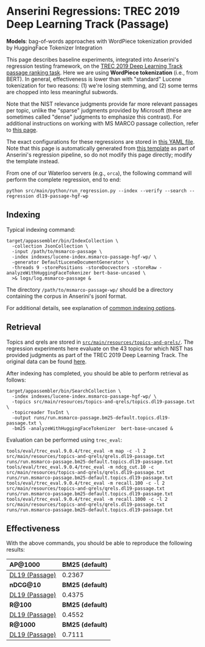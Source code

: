 # Anserini Regressions: TREC 2019 Deep Learning Track (Passage)

**Models**: bag-of-words approaches with WordPiece tokenization provided by HuggingFace Tokenizer Integration

This page describes baseline experiments, integrated into Anserini's regression testing framework, on the [TREC 2019 Deep Learning Track passage ranking task](https://trec.nist.gov/data/deep2019.html).
Here we are using **WordPiece tokenization** (i.e., from BERT).
In general, effectiveness is lower than with "standard" Lucene tokenization for two reasons: (1) we're losing stemming, and (2) some terms are chopped into less meaningful subwords.

Note that the NIST relevance judgments provide far more relevant passages per topic, unlike the "sparse" judgments provided by Microsoft (these are sometimes called "dense" judgments to emphasize this contrast).
For additional instructions on working with MS MARCO passage collection, refer to [this page](experiments-msmarco-passage.md).

The exact configurations for these regressions are stored in [this YAML file](../src/main/resources/regression/dl19-passage-hgf-wp.yaml).
Note that this page is automatically generated from [this template](../src/main/resources/docgen/templates/dl19-passage-hgf-wp.template) as part of Anserini's regression pipeline, so do not modify this page directly; modify the template instead.

From one of our Waterloo servers (e.g., `orca`), the following command will perform the complete regression, end to end:

```
python src/main/python/run_regression.py --index --verify --search --regression dl19-passage-hgf-wp
```

## Indexing

Typical indexing command:

```
target/appassembler/bin/IndexCollection \
  -collection JsonCollection \
  -input /path/to/msmarco-passage \
  -index indexes/lucene-index.msmarco-passage-hgf-wp/ \
  -generator DefaultLuceneDocumentGenerator \
  -threads 9 -storePositions -storeDocvectors -storeRaw -analyzeWithHuggingFaceTokenizer bert-base-uncased \
  >& logs/log.msmarco-passage &
```

The directory `/path/to/msmarco-passage-wp/` should be a directory containing the corpus in Anserini's jsonl format.

For additional details, see explanation of [common indexing options](common-indexing-options.md).

## Retrieval

Topics and qrels are stored in [`src/main/resources/topics-and-qrels/`](../src/main/resources/topics-and-qrels/).
The regression experiments here evaluate on the 43 topics for which NIST has provided judgments as part of the TREC 2019 Deep Learning Track.
The original data can be found [here](https://trec.nist.gov/data/deep2019.html).

After indexing has completed, you should be able to perform retrieval as follows:

```
target/appassembler/bin/SearchCollection \
  -index indexes/lucene-index.msmarco-passage-hgf-wp/ \
  -topics src/main/resources/topics-and-qrels/topics.dl19-passage.txt \
  -topicreader TsvInt \
  -output runs/run.msmarco-passage.bm25-default.topics.dl19-passage.txt \
  -bm25 -analyzeWithHuggingFaceTokenizer  bert-base-uncased &
```

Evaluation can be performed using `trec_eval`:

```
tools/eval/trec_eval.9.0.4/trec_eval -m map -c -l 2 src/main/resources/topics-and-qrels/qrels.dl19-passage.txt runs/run.msmarco-passage.bm25-default.topics.dl19-passage.txt
tools/eval/trec_eval.9.0.4/trec_eval -m ndcg_cut.10 -c src/main/resources/topics-and-qrels/qrels.dl19-passage.txt runs/run.msmarco-passage.bm25-default.topics.dl19-passage.txt
tools/eval/trec_eval.9.0.4/trec_eval -m recall.100 -c -l 2 src/main/resources/topics-and-qrels/qrels.dl19-passage.txt runs/run.msmarco-passage.bm25-default.topics.dl19-passage.txt
tools/eval/trec_eval.9.0.4/trec_eval -m recall.1000 -c -l 2 src/main/resources/topics-and-qrels/qrels.dl19-passage.txt runs/run.msmarco-passage.bm25-default.topics.dl19-passage.txt
```

## Effectiveness

With the above commands, you should be able to reproduce the following results:

| **AP@1000**                                                                                                  | **BM25 (default)**|
|:-------------------------------------------------------------------------------------------------------------|-----------|
| [DL19 (Passage)](https://trec.nist.gov/data/deep2019.html)                                                   | 0.2367    |
| **nDCG@10**                                                                                                  | **BM25 (default)**|
| [DL19 (Passage)](https://trec.nist.gov/data/deep2019.html)                                                   | 0.4375    |
| **R@100**                                                                                                    | **BM25 (default)**|
| [DL19 (Passage)](https://trec.nist.gov/data/deep2019.html)                                                   | 0.4552    |
| **R@1000**                                                                                                   | **BM25 (default)**|
| [DL19 (Passage)](https://trec.nist.gov/data/deep2019.html)                                                   | 0.7111    |
